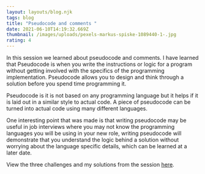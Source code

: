 ```yaml
---
layout: layouts/blog.njk
tags: blog
title: "Pseudocode and comments "
date: 2021-06-10T14:19:32.669Z
thumbnail: /images/uploads/pexels-markus-spiske-1089440-1-.jpg
rating: 4
---
```



In this session we learned about pseudocode and comments. I have learned that Pseudocode is when you write the instructions or logic for a program without getting involved with the specifics of the programming implementation. Pseudocode allows you to design and think through a solution before you spend time programming it. 

Pseudocode is it is not based on any programming language but it helps if it is laid out in a similar style to actual code. A piece of pseudocode can be turned into actual code using many different languages. 

One interesting point that was made is that writing pseudocode may be useful in job interviews where you may not know the programming languages you will be using in your new role, writing pseudocode will demonstrate that you understand the logic behind a solution without worrying about the language specific details, which can be learned at a later date. 

View the three challenges and my solutions from the session <a href='https://codepen.io/ThomasAlexMann/pen/XWMPbOm' target='_blank'>here</a>.